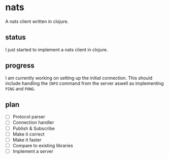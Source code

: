 # nats

A nats client written in clojure.

## status

I just started to implement a nats client in clojure.

## progress

I am currently working on setting up the initial connection. This should include handling the `INFO` command from the server aswell as implementing `PING` and `PONG`.

## plan

- [ ] Protocol parser
- [ ] Connection handler
- [ ] Publish & Subscribe
- [ ] Make it correct
- [ ] Make it faster
- [ ] Compare to existing libraries
- [ ] Implement a server
